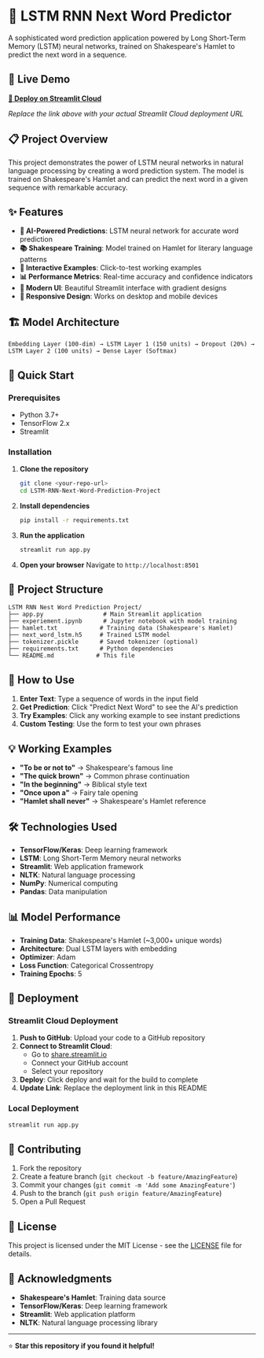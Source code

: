 # 🧠 LSTM RNN Next Word Predictor

A sophisticated word prediction application powered by Long Short-Term Memory (LSTM) neural networks, trained on Shakespeare's Hamlet to predict the next word in a sequence.

## 🌟 Live Demo

**[🚀 Deploy on Streamlit Cloud](https://your-app-name-here.streamlit.app)**

*Replace the link above with your actual Streamlit Cloud deployment URL*

## 📋 Project Overview

This project demonstrates the power of LSTM neural networks in natural language processing by creating a word prediction system. The model is trained on Shakespeare's Hamlet and can predict the next word in a given sequence with remarkable accuracy.

## ✨ Features

- **🤖 AI-Powered Predictions**: LSTM neural network for accurate word prediction
- **📚 Shakespeare Training**: Model trained on Hamlet for literary language patterns
- **🎯 Interactive Examples**: Click-to-test working examples
- **📊 Performance Metrics**: Real-time accuracy and confidence indicators
- **🎨 Modern UI**: Beautiful Streamlit interface with gradient designs
- **📱 Responsive Design**: Works on desktop and mobile devices

## 🏗️ Model Architecture

```
Embedding Layer (100-dim) → LSTM Layer 1 (150 units) → Dropout (20%) → LSTM Layer 2 (100 units) → Dense Layer (Softmax)
```

## 🚀 Quick Start

### Prerequisites
- Python 3.7+
- TensorFlow 2.x
- Streamlit

### Installation

1. **Clone the repository**
   ```bash
   git clone <your-repo-url>
   cd LSTM-RNN-Next-Word-Prediction-Project
   ```

2. **Install dependencies**
   ```bash
   pip install -r requirements.txt
   ```

3. **Run the application**
   ```bash
   streamlit run app.py
   ```

4. **Open your browser**
   Navigate to `http://localhost:8501`

## 📁 Project Structure

```
LSTM RNN Nest Word Prediction Project/
├── app.py                 # Main Streamlit application
├── experiement.ipynb      # Jupyter notebook with model training
├── hamlet.txt            # Training data (Shakespeare's Hamlet)
├── next_word_lstm.h5     # Trained LSTM model
├── tokenizer.pickle      # Saved tokenizer (optional)
├── requirements.txt      # Python dependencies
└── README.md            # This file
```

## 🎯 How to Use

1. **Enter Text**: Type a sequence of words in the input field
2. **Get Prediction**: Click "Predict Next Word" to see the AI's prediction
3. **Try Examples**: Click any working example to see instant predictions
4. **Custom Testing**: Use the form to test your own phrases

## 💡 Working Examples

- **"To be or not to"** → Shakespeare's famous line
- **"The quick brown"** → Common phrase continuation
- **"In the beginning"** → Biblical style text
- **"Once upon a"** → Fairy tale opening
- **"Hamlet shall never"** → Shakespeare's Hamlet reference

## 🛠️ Technologies Used

- **TensorFlow/Keras**: Deep learning framework
- **LSTM**: Long Short-Term Memory neural networks
- **Streamlit**: Web application framework
- **NLTK**: Natural language processing
- **NumPy**: Numerical computing
- **Pandas**: Data manipulation

## 📊 Model Performance

- **Training Data**: Shakespeare's Hamlet (~3,000+ unique words)
- **Architecture**: Dual LSTM layers with embedding
- **Optimizer**: Adam
- **Loss Function**: Categorical Crossentropy
- **Training Epochs**: 5

## 🚀 Deployment

### Streamlit Cloud Deployment

1. **Push to GitHub**: Upload your code to a GitHub repository
2. **Connect to Streamlit Cloud**: 
   - Go to [share.streamlit.io](https://share.streamlit.io)
   - Connect your GitHub account
   - Select your repository
3. **Deploy**: Click deploy and wait for the build to complete
4. **Update Link**: Replace the deployment link in this README

### Local Deployment

```bash
streamlit run app.py
```

## 🤝 Contributing

1. Fork the repository
2. Create a feature branch (`git checkout -b feature/AmazingFeature`)
3. Commit your changes (`git commit -m 'Add some AmazingFeature'`)
4. Push to the branch (`git push origin feature/AmazingFeature`)
5. Open a Pull Request

## 📝 License

This project is licensed under the MIT License - see the [LICENSE](LICENSE) file for details.

## 🙏 Acknowledgments

- **Shakespeare's Hamlet**: Training data source
- **TensorFlow/Keras**: Deep learning framework
- **Streamlit**: Web application platform
- **NLTK**: Natural language processing library


---

⭐ **Star this repository if you found it helpful!** 